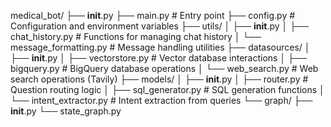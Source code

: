 medical_bot/
├── __init__.py
├── main.py                   # Entry point 
├── config.py                 # Configuration and environment variables
├── utils/
│   ├── __init__.py
│   ├── chat_history.py       # Functions for managing chat history
│   └── message_formatting.py # Message handling utilities
├── datasources/
│   ├── __init__.py
│   ├── vectorstore.py        # Vector database interactions
│   ├── bigquery.py           # BigQuery database operations
│   └── web_search.py         # Web search operations (Tavily)
├── models/
│   ├── __init__.py
│   ├── router.py             # Question routing logic
│   ├── sql_generator.py      # SQL generation functions
│   └── intent_extractor.py   # Intent extraction from queries
└── graph/
    ├── __init__.py
    └── state_graph.py 